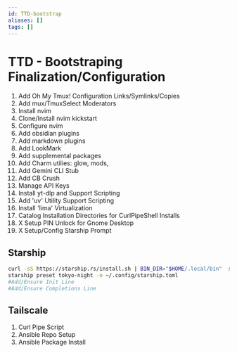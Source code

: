 ```yaml
---
id: TTD-bootstrap
aliases: []
tags: []
---
```



# TTD - Bootstraping Finalization/Configuration

1. Add Oh My Tmux! Configuration Links/Symlinks/Copies
1. Add mux/TmuxSelect Moderators
1. Install nvim
1. Clone/Install nvim kickstart
1. Configure nvim
1. Add obsidian plugins
1. Add markdown plugins
1. Add LookMark
1. Add supplemental packages
1. Add Charm utilies: glow, mods,
1. Add Gemini CLI Stub
1. Add CB Crush
1. Manage API Keys
1. Install yt-dlp and Support Scripting
1. Add 'uv' Utility Support Scripting
1. Install 'lima' Virtualization
1. Catalog Installation Directories for CurlPipeShell Installs
1. X Setup PIN Unlock for Gnome Desktop
1. X Setup/Config Starship Prompt

## Starship

```bash
curl -sS https://starship.rs/install.sh | BIN_DIR="$HOME/.local/bin"  sh
starship preset tokyo-night -o ~/.config/starship.toml
#Add/Ensure Init Line
#Add/Ensure Completions Line
```

## Tailscale

 1. Curl Pipe Script
 1. Ansible Repo Setup
 1. Ansible Package Install
